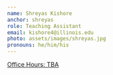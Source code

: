 ```yaml
---
name: Shreyas Kishore
anchor: shreyas
role: Teaching Assistant
email: kishore4@illinois.edu
photo: assets/images/shreyas.jpg
pronouns: he/him/his
---
```


[Office Hours: TBA](#TODO)